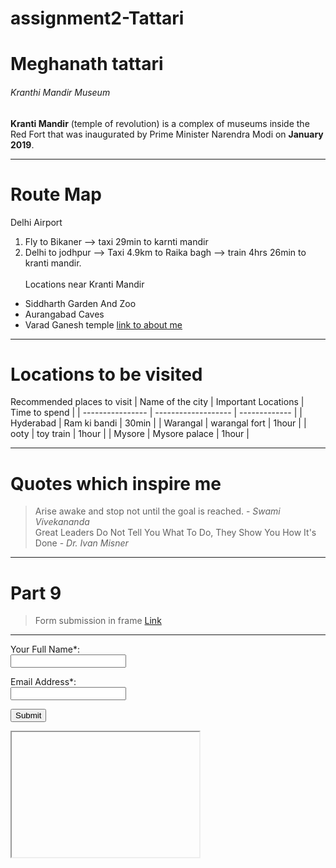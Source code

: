 # assignment2-Tattari
# Meghanath tattari
###### Kranthi Mandir Museum
**Kranti Mandir** (temple of revolution) is a complex of museums inside the Red Fort that was inaugurated by Prime Minister Narendra Modi on **January 2019**.
***
# Route Map
Delhi Airport
1. Fly to Bikaner --> taxi 29min to karnti mandir
2. Delhi to jodhpur --> Taxi 4.9km to Raika bagh --> train 4hrs 26min to kranti mandir.<br><br>
Locations near Kranti Mandir
* Siddharth Garden And Zoo
* Aurangabad Caves
* Varad Ganesh temple
[link to about me](AboutMe.md)

***
# Locations to be visited
Recommended places to visit
| Name of the city | Important Locations | Time to spend |
| ---------------- | ------------------- | ------------- |
| Hyderabad | Ram ki bandi | 30min |
| Warangal | warangal fort | 1hour |
| ooty | toy train | 1hour |
| Mysore | Mysore palace | 1hour |

***
# Quotes which inspire me
> Arise awake and stop not until the goal is reached. - *Swami Vivekananda*<br>
> Great Leaders Do Not Tell You What To Do, They Show You How It's Done - *Dr. Ivan Misner*

***
 # Part 9
>Form submission in frame
 [Link](https://stackoverflow.com/questions/36348476/form-submission-in-frame)

 ---
<form id='myform' action='action.php' method='POST' target='formresponse'>

  <label for='name' >Your Full Name*: </label><br/>
  <input type='text' name='name' id='name' maxlength="50" /><br/>

  <label for='email' >Email Address*:</label><br/>
  <input type='text' name='email' id='email' maxlength="50" /><br/>

  <input type='button' name='Submit' value='Submit' />

</form>

<iframe name='formresponse' width='300' height='200'></iframe>







